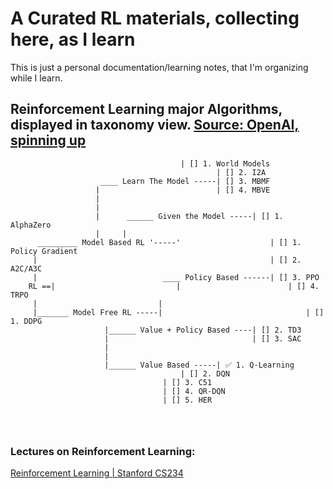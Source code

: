 # A Curated RL materials, collecting here, as I learn
This is just a personal documentation/learning notes, that I'm organizing while I learn.



## Reinforcement Learning major Algorithms, displayed in taxonomy view. [Source: OpenAI, spinning up](https://spinningup.openai.com/en/latest/spinningup/rl_intro2.html)

```
						              | [] 1. World Models
			                	              | [] 2. I2A
				    ____ Learn The Model -----| [] 3. MBMF
				   |                          | [] 4. MBVE
				   |
				   |
				   |      ______ Given the Model -----| [] 1. AlphaZero
				   |     |
	  _________ Model Based RL '-----'                    | [] 1. Policy Gradient
	 |                                                    | [] 2. A2C/A3C
	 |                            ____ Policy Based ------| [] 3. PPO
    RL ==|                           |                        | [] 4. TRPO
	 |                           |
	 |_______ Model Free RL -----|                                | [] 1. DDPG
				     |______ Value + Policy Based ----| [] 2. TD3
				     |                                | [] 3. SAC
				     |
				     |
				     |______ Value Based -----| ✅ 1. Q-Learning
						              | [] 2. DQN
							      | [] 3. C51
							      | [] 4. QR-DQN
							      | [] 5. HER
				       
				       
				       
```


### Lectures on Reinforcement Learning:
[Reinforcement Learning | Stanford CS234](https://www.youtube.com/playlist?list=PLoROMvodv4rOSOPzutgyCTapiGlY2Nd8u)


